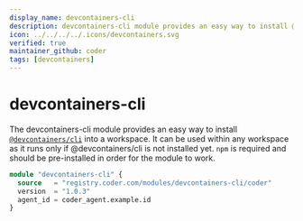 ```yaml
---
display_name: devcontainers-cli
description: devcontainers-cli module provides an easy way to install @devcontainers/cli into a workspace
icon: ../../../../.icons/devcontainers.svg
verified: true
maintainer_github: coder
tags: [devcontainers]
---
```


# devcontainers-cli

The devcontainers-cli module provides an easy way to install [`@devcontainers/cli`](https://github.com/devcontainers/cli) into a workspace. It can be used within any workspace as it runs only if
@devcontainers/cli is not installed yet.
`npm` is required and should be pre-installed in order for the module to work.

```tf
module "devcontainers-cli" {
  source   = "registry.coder.com/modules/devcontainers-cli/coder"
  version  = "1.0.3"
  agent_id = coder_agent.example.id
}
```
